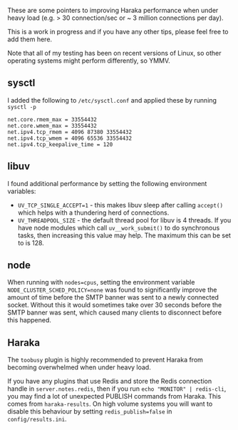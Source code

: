 These are some pointers to improving Haraka performance when under heavy load (e.g. > 30 connection/sec or ~ 3 million connections per day).   

This is a work in progress and if you have any other tips, please feel free to add them here.

Note that all of my testing has been on recent versions of Linux, so other operating systems might perform differently, so YMMV.

## sysctl

I added the following to `/etc/sysctl.conf` and applied these by running `sysctl -p`

`````
net.core.rmem_max = 33554432
net.core.wmem_max = 33554432
net.ipv4.tcp_rmem = 4096 87380 33554432
net.ipv4.tcp_wmem = 4096 65536 33554432
net.ipv4.tcp_keepalive_time = 120 
`````

## libuv

I found additional performance by setting the following environment variables:

* `UV_TCP_SINGLE_ACCEPT=1` - this makes libuv sleep after calling `accept()` which helps with a thundering herd of connections.
* `UV_THREADPOOL_SIZE` - the default thread pool for libuv is 4 threads.  If you have node modules which call `uv__work_submit()` to do synchronous tasks, then increasing this value may help.  The maximum this can be set to is 128.

## node

When running with `nodes=cpus`, setting the environment variable `NODE_CLUSTER_SCHED_POLICY=none` was found to significantly improve the amount of time before the SMTP banner was sent to a newly connected socket.   Without this it would sometimes take over 30 seconds before the SMTP banner was sent, which caused many clients to disconnect before this happened.

## Haraka

The `toobusy` plugin is highly recommended to prevent Haraka from becoming overwhelmed when under heavy load.

If you have any plugins that use Redis and store the Redis connection handle in `server.notes.redis`, then if you run `echo "MONITOR" | redis-cli`, you may find a lot of unexpected PUBLISH commands from Haraka.   This comes from `haraka-results`.  On high volume systems you will want to disable this behaviour by setting `redis_publish=false` in `config/results.ini`.
